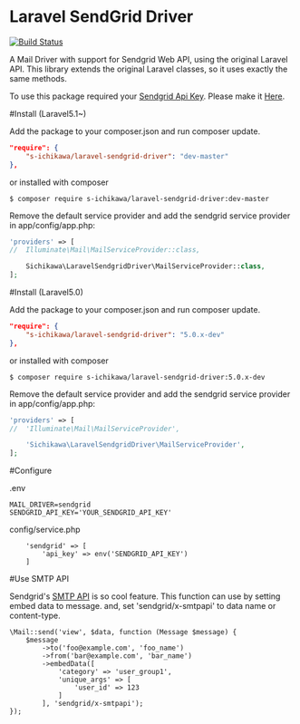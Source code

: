 Laravel SendGrid Driver
====

[![Build Status](https://scrutinizer-ci.com/g/s-ichikawa/laravel-sendgrid-driver/badges/build.png?b=5.0)](https://scrutinizer-ci.com/g/s-ichikawa/laravel-sendgrid-driver/build-status/5.0)

A Mail Driver with support for Sendgrid Web API, using the original Laravel API.
This library extends the original Laravel classes, so it uses exactly the same methods.

To use this package required your [Sendgrid Api Key](https://sendgrid.com/docs/User_Guide/Settings/api_keys.html).
Please make it [Here](https://app.sendgrid.com/settings/api_keys).

#Install (Laravel5.1~)

Add the package to your composer.json and run composer update.
```json
"require": {
    "s-ichikawa/laravel-sendgrid-driver": "dev-master"
},
```

or installed with composer
```
$ composer require s-ichikawa/laravel-sendgrid-driver:dev-master
```

Remove the default service provider and add the sendgrid service provider in app/config/app.php:
```php
'providers' => [
//  Illuminate\Mail\MailServiceProvider::class,

    Sichikawa\LaravelSendgridDriver\MailServiceProvider::class,
];
```

#Install (Laravel5.0)

Add the package to your composer.json and run composer update.
```json
"require": {
    "s-ichikawa/laravel-sendgrid-driver": "5.0.x-dev"
},
```

or installed with composer
```
$ composer require s-ichikawa/laravel-sendgrid-driver:5.0.x-dev
```

Remove the default service provider and add the sendgrid service provider in app/config/app.php:
```php
'providers' => [
//  'Illuminate\Mail\MailServiceProvider',

    'Sichikawa\LaravelSendgridDriver\MailServiceProvider',
];
```

#Configure

.env
```
MAIL_DRIVER=sendgrid
SENDGRID_API_KEY='YOUR_SENDGRID_API_KEY'
```

config/service.php
```
    'sendgrid' => [
        'api_key' => env('SENDGRID_API_KEY')
    ]
```

#Use SMTP API

Sendgrid's [SMTP API](https://sendgrid.com/docs/API_Reference/SMTP_API/index.html) is so cool feature.
This function can use by setting embed data to message.
and, set 'sendgrid/x-smtpapi' to data name or content-type.

```
\Mail::send('view', $data, function (Message $message) {
    $message
        ->to('foo@example.com', 'foo_name')
        ->from('bar@example.com', 'bar_name')
        ->embedData([
            'category' => 'user_group1',
            'unique_args' => [
                'user_id' => 123
            ]
        ], 'sendgrid/x-smtpapi');
});
```